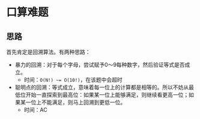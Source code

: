 # 口算难题

## 思路

首先肯定是回溯算法。有两种思路：

- 暴力的回溯：对于每个字母，尝试赋予0～9每种数字，然后验证等式是否成立。
  - 时间：`O(N!) ~= O(10!)`，在该题中会超时
- 聪明点的回溯：等式成立，意味着每一位上的计算都是相等的。所以不妨从最低位开始一直探索到最高位：如果某一位上能够满足，则继续看更高一位；如果某一位上不能满足，则马上回溯到更低一位。
  - 时间：AC
